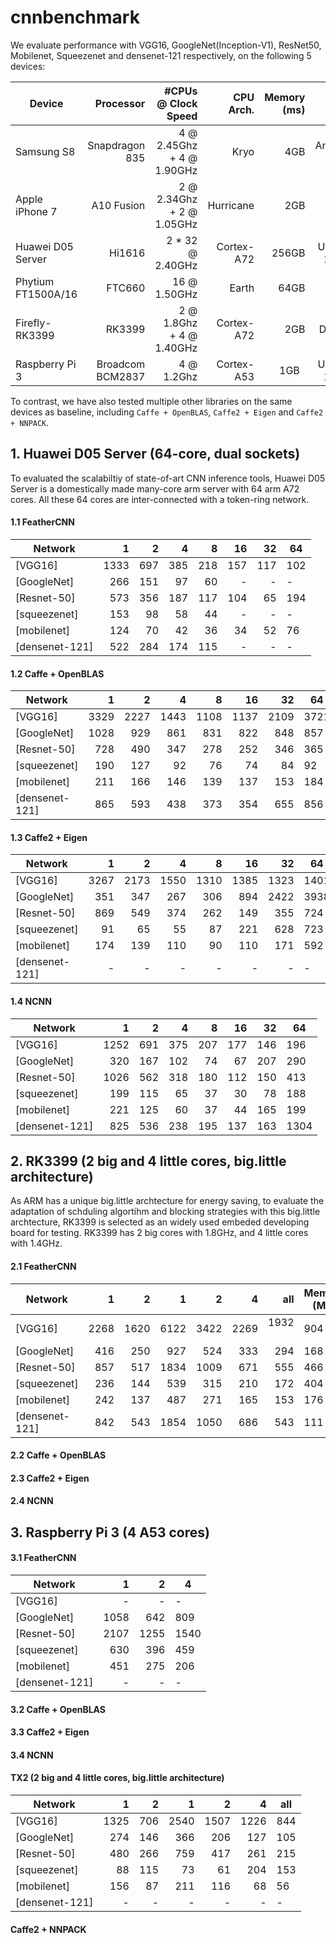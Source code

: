 # cnnbenchmark

We evaluate performance with VGG16, GoogleNet(Inception-V1), ResNet50, Mobilenet, Squeezenet and densenet-121 respectively, on the following 5 devices: 

|Device|Processor|\#CPUs @ Clock Speed|CPU Arch.|Memory (ms)| OS | SOC Power|
|---|---:|---:|---:|---:|---:|---|
|Samsung S8   | Snapdragon 835   | 4 @ 2.45Ghz + 4 @ 1.90GHz | Kryo       |  4GB   | Android 7.0  | ~5W   |  
|Apple iPhone 7 | A10 Fusion       | 2 @ 2.34Ghz + 2 @ 1.05GHz | Hurricane  |  2GB   | iOS 11.1     | ~5W   |
|Huawei D05 Server  |  Hi1616          | 2 * 32 @ 2.40GHz | Cortex-A72 |  256GB | Ubuntu 16.04 | >100W |
|Phytium FT1500A/16  | FTC660           | 16 @ 1.50GHz | Earth      |  64GB  | Kylin 5.0    | 35W   |
|Firefly-RK3399      | RK3399           | 2 @ 1.8Ghz + 4 @ 1.40GHz  | Cortex-A72 |  2GB   | Debian       | 6.05W |
|Raspberry Pi 3      | Broadcom BCM2837  | 4 @ 1.2Ghz               | Cortex-A53 |  1GB   | Ubuntu 16.04 | ~5W   |


To contrast, we have also tested multiple other libraries on the same devices as baseline, including `Caffe + OpenBLAS`, `Caffe2 + Eigen` and `Caffe2 + NNPACK`.

## 1. Huawei D05 Server (64-core, dual sockets)
To evaluated the scalabiltiy of state-of-art CNN inference tools, Huawei D05 Server is a domestically made many-core arm server with 64 arm A72 cores. All these 64 cores are inter-connected with a token-ring network.

#### 1.1 FeatherCNN
|Network| 1 | 2  |4  |8 | 16 | 32 | 64 | 
|---|---:|---:|---:|---:|---:|---:|---|
|[VGG16]        | 1333 | 697  | 385      | 218 |157   | 117  |  102  |
|[GoogleNet]    | 266  | 151  | 97       | 60  |  -   |  -   |  -    |
|[Resnet-50]    | 573  | 356  | 187      | 117 | 104  | 65   | 194   |
|[squeezenet]   | 153  | 98   |	58       | 44  |  -   |  -   |   -   |
|[mobilenet]    | 124  | 70   | 42	     | 36  | 34   |	52   |	76   |
|[densenet-121] | 522  | 284   | 174     | 115 |  -   |  -   |   -   |

#### 1.2 Caffe + OpenBLAS

|Network| 1 | 2  |4  |8 | 16 | 32 | 64 |
|---|---:|---:|---:|---:|---:|---:|---|
|[VGG16]        | 3329 | 2227 |	1443 | 1108| 1137|2109  |	3721| 
|[GoogleNet]    | 1028 | 929  | 861	 | 831 | 822 | 848  | 857 |
|[Resnet-50]    | 728  | 490  |	347	 | 278 | 252 | 346  | 365 |
|[squeezenet]   | 190  | 127  |	92   | 76  | 74  | 84   | 92  |
|[mobilenet]    | 211  | 166  | 146  | 139 | 137 | 153  | 184 |
|[densenet-121] | 865  | 593  | 438	 | 373 | 354 | 655  | 856 |

#### 1.3 Caffe2 + Eigen 

|Network| 1 | 2  |4  |8 | 16 | 32 | 64 |
|---|---:|---:|---:|---:|---:|---:|---|
|[VGG16]        | 3267 | 2173 |	1550	 | 1310|1385 | 	1323 |	1401 |
|[GoogleNet]    | 351  | 347  |	267      | 306 | 894 | 	2422 | 3938  |
|[Resnet-50]    | 869  | 549  |	374	 | 262 | 149 | 	355  | 724 |
|[squeezenet]   | 91   | 65   |	55       | 87  | 221 |  628  | 723 |
|[mobilenet]    | 174  | 139  | 110      | 90  | 110 | 	171  |	592 |
|[densenet-121] | -  | -  | -	 |- | - | -  | - |

#### 1.4 NCNN

|Network| 1 | 2  |4  |8 | 16 | 32 | 64 |
|---|---:|---:|---:|---:|---:|---:|---|
|[VGG16]        | 1252 | 691 | 375|207 | 177 | 146 |196 |
|[GoogleNet]    | 320	 | 167 |102	|74	 |  67 |207	 | 290|
|[Resnet-50]    | 1026 |562	 |318	|180 | 112 | 150 |413 |
|[squeezenet]   | 199	 | 115 |65	|37	 |30	 |78	 |188 |
|[mobilenet]    | 221	 |125	 |60 |37 |44	 | 165 |199 |
|[densenet-121] | 825	 | 536 |238 |195 |137 | 163 |1304 |


## 2. RK3399 (2 big and 4 little cores, big.little architecture)

As ARM has a unique big.little archtecture for energy saving, to evaluate the adaptation of schduling algortihm and blocking strategies with this big.little archtecture, RK3399 is selected as an widely used embeded developing board for testing. RK3399 has 2 big cores with 1.8GHz, and 4 little cores with 1.4GHz. 

#### 2.1 FeatherCNN

|Network| 1 | 2  |1  | 2 | 4 | all  | Memory (MB) |
|---|---:|---:|---:|---:|---:|---:|---|
|[VGG16]        | 2268 | 1620 | 6122|3422 | 2269  |  1932   |   904  |
|[GoogleNet]    | 416  | 250  | 927 |524  |  333  |  294    |   168  |
|[Resnet-50]    | 857  | 517  | 1834| 1009|671    | 555     |   466  | 
|[squeezenet]   | 236  | 144  |539  | 315 |  210  |  172    |   404  |
|[mobilenet]    | 242 |  137  | 487  | 271   | 165   |  153  |   176  |
|[densenet-121] | 842  | 543  | 1854 | 1050 |  686 |  543    |   111  |

#### 2.2 Caffe + OpenBLAS

#### 2.3 Caffe2 + Eigen 

#### 2.4 NCNN




## 3. Raspberry Pi 3 (4 A53 cores)
#### 3.1 FeatherCNN

|Network| 1 | 2  | 4 | 
|---|---:|---:|---|
|[VGG16]        | -    | -    |  -       |
|[GoogleNet]    | 1058 | 642  | 809      |
|[Resnet-50]    | 2107 | 1255 | 1540     |
|[squeezenet]   | 630  | 396  | 459      |
|[mobilenet]    | 451  |  275 | 206	     | 
|[densenet-121] | -    | -    | -        |

#### 3.2 Caffe + OpenBLAS

#### 3.3 Caffe2 + Eigen 

#### 3.4 NCNN


#### TX2 (2 big and 4 little cores, big.little architecture)

|Network| 1 | 2  |1  | 2 | 4 | all  |
|---|---:|---:|---:|---:|---:|---|
|[VGG16]        | 1325 | 706  | 2540     |1507 | 1226  |  844  |
|[GoogleNet]    | 274  | 146 | 366       |206  |  127  |  105  |
|[Resnet-50]    | 480  | 266  | 759     | 417  |261    | 215   | 
|[squeezenet]   | 88   | 115  |73       | 61   | 204   |  153  |
|[mobilenet]    | 156 |  87   | 211      | 116 | 68    |  56   |
|[densenet-121] | -    | -    | -         | - |   -    |  -   |


#### Caffe2 + NNPACK 
